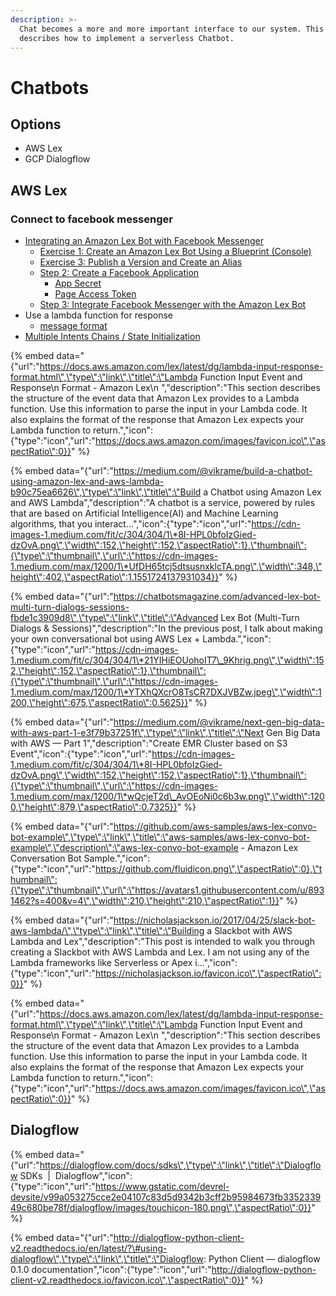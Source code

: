 ```yaml
---
description: >-
  Chat becomes a more and more important interface to our system. This section
  describes how to implement a serverless Chatbot.
---
```


# Chatbots

## Options

* AWS Lex
* GCP Dialogflow

## AWS Lex 

### Connect to facebook messenger

* [Integrating an Amazon Lex Bot with Facebook Messenger](https://docs.aws.amazon.com/lex/latest/dg/fb-bot-association.html)
  * [Exercise 1: Create an Amazon Lex Bot Using a Blueprint \(Console\)](https://docs.aws.amazon.com/lex/latest/dg/gs-bp.html)
  * [Exercise 3: Publish a Version and Create an Alias](https://docs.aws.amazon.com/lex/latest/dg/gettingstarted-ex3.html)
  * [Step 2: Create a Facebook Application](https://developers.facebook.com/docs/messenger-platform/getting-started/quick-start)
    * [App Secret](https://developers.facebook.com/apps/215077339008589/settings/basic/)
    * [Page Access Token](https://developers.facebook.com/apps/215077339008589/messenger/settings/)
  * [Step 3: Integrate Facebook Messenger with the Amazon Lex Bot](https://docs.aws.amazon.com/lex/latest/dg/fb-bot-association.html)
* Use a lambda function for response
  * [message format](https://docs.aws.amazon.com/lex/latest/dg/lambda-input-response-format.html)
* [Multiple Intents Chains / State Initialization](https://docs.aws.amazon.com/lex/latest/dg/book-trip-detail-flow.html)







{% embed data="{\"url\":\"https://docs.aws.amazon.com/lex/latest/dg/lambda-input-response-format.html\",\"type\":\"link\",\"title\":\"Lambda Function Input Event and Response\\n         Format - Amazon Lex\\n      \",\"description\":\"This section describes the structure of the event data that Amazon Lex provides to a Lambda function. Use this information to parse the input in your Lambda code. It also explains the format of the response that Amazon Lex expects your Lambda function to return.\",\"icon\":{\"type\":\"icon\",\"url\":\"https://docs.aws.amazon.com/images/favicon.ico\",\"aspectRatio\":0}}" %}

{% embed data="{\"url\":\"https://medium.com/@vikrame/build-a-chatbot-using-amazon-lex-and-aws-lambda-b90c75ea6626\",\"type\":\"link\",\"title\":\"Build a Chatbot using Amazon Lex and AWS Lambda\",\"description\":\"A chatbot is a service, powered by rules that are based on Artificial Intelligence\(AI\) and Machine Learning algorithms, that you interact…\",\"icon\":{\"type\":\"icon\",\"url\":\"https://cdn-images-1.medium.com/fit/c/304/304/1\*8I-HPL0bfoIzGied-dzOvA.png\",\"width\":152,\"height\":152,\"aspectRatio\":1},\"thumbnail\":{\"type\":\"thumbnail\",\"url\":\"https://cdn-images-1.medium.com/max/1200/1\*UfDH65tcj5dtsusnxklcTA.png\",\"width\":348,\"height\":402,\"aspectRatio\":1.1551724137931034}}" %}

{% embed data="{\"url\":\"https://chatbotsmagazine.com/advanced-lex-bot-multi-turn-dialogs-sessions-fbde1c3909d8\",\"type\":\"link\",\"title\":\"Advanced Lex Bot \(Multi-Turn Dialogs & Sessions\)\",\"description\":\"In the previous post, I talk about making your own conversational bot using AWS Lex + Lambda.\",\"icon\":{\"type\":\"icon\",\"url\":\"https://cdn-images-1.medium.com/fit/c/304/304/1\*21YIHiEOUohoIT7\_9Khrig.png\",\"width\":152,\"height\":152,\"aspectRatio\":1},\"thumbnail\":{\"type\":\"thumbnail\",\"url\":\"https://cdn-images-1.medium.com/max/1200/1\*YTXhQXcrO8TsCR7DXJVBZw.jpeg\",\"width\":1200,\"height\":675,\"aspectRatio\":0.5625}}" %}

{% embed data="{\"url\":\"https://medium.com/@vikrame/next-gen-big-data-with-aws-part-1-e3f79b37251f\",\"type\":\"link\",\"title\":\"Next Gen Big Data with AWS — Part 1\",\"description\":\"Create EMR Cluster based on S3 Event\",\"icon\":{\"type\":\"icon\",\"url\":\"https://cdn-images-1.medium.com/fit/c/304/304/1\*8I-HPL0bfoIzGied-dzOvA.png\",\"width\":152,\"height\":152,\"aspectRatio\":1},\"thumbnail\":{\"type\":\"thumbnail\",\"url\":\"https://cdn-images-1.medium.com/max/1200/1\*wQcjeT2d\_AvOEoNi0c6b3w.png\",\"width\":1200,\"height\":879,\"aspectRatio\":0.7325}}" %}

{% embed data="{\"url\":\"https://github.com/aws-samples/aws-lex-convo-bot-example\",\"type\":\"link\",\"title\":\"aws-samples/aws-lex-convo-bot-example\",\"description\":\"aws-lex-convo-bot-example - Amazon Lex Conversation Bot Sample.\",\"icon\":{\"type\":\"icon\",\"url\":\"https://github.com/fluidicon.png\",\"aspectRatio\":0},\"thumbnail\":{\"type\":\"thumbnail\",\"url\":\"https://avatars1.githubusercontent.com/u/8931462?s=400&v=4\",\"width\":210,\"height\":210,\"aspectRatio\":1}}" %}



{% embed data="{\"url\":\"https://nicholasjackson.io/2017/04/25/slack-bot-aws-lambda/\",\"type\":\"link\",\"title\":\"Building a Slackbot with AWS Lambda and Lex\",\"description\":\"This post is intended to walk you through creating a Slackbot with AWS Lambda and Lex.  I am not using any of the Lambda frameworks like Serverless or Apex i...\",\"icon\":{\"type\":\"icon\",\"url\":\"https://nicholasjackson.io/favicon.ico\",\"aspectRatio\":0}}" %}

{% embed data="{\"url\":\"https://docs.aws.amazon.com/lex/latest/dg/lambda-input-response-format.html\",\"type\":\"link\",\"title\":\"Lambda Function Input Event and Response\\n         Format - Amazon Lex\\n      \",\"description\":\"This section describes the structure of the event data that Amazon Lex provides to a Lambda function. Use this information to parse the input in your Lambda code. It also explains the format of the response that Amazon Lex expects your Lambda function to return.\",\"icon\":{\"type\":\"icon\",\"url\":\"https://docs.aws.amazon.com/images/favicon.ico\",\"aspectRatio\":0}}" %}

## Dialogflow

{% embed data="{\"url\":\"https://dialogflow.com/docs/sdks\",\"type\":\"link\",\"title\":\"Dialogflow SDKs  \|  Dialogflow\",\"icon\":{\"type\":\"icon\",\"url\":\"https://www.gstatic.com/devrel-devsite/v99a053275cce2e04107c83d5d9342b3cff2b95984673fb335233949c680be78f/dialogflow/images/touchicon-180.png\",\"aspectRatio\":0}}" %}

{% embed data="{\"url\":\"http://dialogflow-python-client-v2.readthedocs.io/en/latest/?\#using-dialogflow\",\"type\":\"link\",\"title\":\"Dialogflow: Python Client — dialogflow 0.1.0 documentation\",\"icon\":{\"type\":\"icon\",\"url\":\"http://dialogflow-python-client-v2.readthedocs.io/favicon.ico\",\"aspectRatio\":0}}" %}



